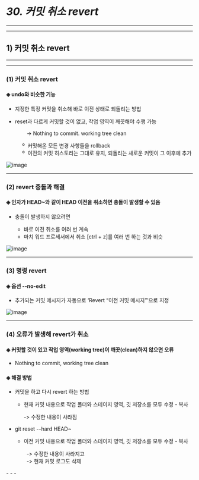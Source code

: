 # *30. 커밋 취소 revert*
- - -
* * *
## 1) 커밋 취소 revert
- - -
* * *
### (1) 커밋 취소 revert 
#### ◈ undo와 비슷한 기능
  - 지정한 특정 커밋을 취소해 바로 이전 상태로 되돌리는 방법

  - reset과 다르게 커밋할 것이 없고, 작업 영역이 깨끗해야 수행 가능

<p>&nbsp;&nbsp;&nbsp;&nbsp;&nbsp;&nbsp;&nbsp;&nbsp;&nbsp;&nbsp;&nbsp;&nbsp;&nbsp; -> Nothing to commit. working tree clean</p>

<p>&nbsp;&nbsp;&nbsp;&nbsp;&nbsp;&nbsp;&nbsp;&nbsp;&nbsp;&nbsp;&nbsp;º&nbsp; 커밋해온 모든 변경 사항들을 rollback<br>&nbsp;&nbsp;&nbsp;&nbsp;&nbsp;&nbsp;&nbsp;&nbsp;&nbsp;&nbsp;&nbsp;º&nbsp; 이전의 커밋 히스토리는 그대로 유지, 되돌리는 새로운 커밋이 그 이후에 추가</p>

![image](https://github.com/JD12321/1-2-STD/assets/127118453/4bf882d8-2ab5-4f77-ab41-3465ea64a230)
- - -
### (2) revert 충돌과 해결
#### ◈ 인자가 HEAD~와 같이 HEAD 이전을 취소하면 충돌이 발생할 수 있음
  - 충돌이 발생하지 않으려면

    - 바로 이전 취소를 여러 번 계속
    - 마치 워드 프로세서에서 취소 [ctrl + z]를 여러 번 하는 것과 비슷

![image](https://github.com/JD12321/1-2-STD/assets/127118453/c1b0e718-e74f-40df-a712-ae400c2cc5a8)
- - -
### (3) 명령 revert
#### ◈ 옵션 --no-edit
  - 추가되는 커밋 메시지가 자동으로 ‘Revert “이전 커밋 메시지”’으로 지정

![image](https://github.com/JD12321/1-2-STD/assets/127118453/da470d15-d8cb-4b99-8ca3-18f91072b64e)
- - -
### (4) 오류가 발생해 revert가 취소
#### ◈ 커밋할 것이 있고 작업 영역(working tree)이 깨끗(clean)하지 않으면 오류
  - Nothing to commit, working tree clean
#### ◈ 해결 방법
  - 커밋을 하고 다시 revert 하는 방법

    - 현재 커밋 내용으로 작업 폴더와 스테이지 영역, 깃 저장소를 모두 수정・복사

      -> 수정한 내용이 사라짐
  - git reset --hard HEAD~

    - 이전 커밋 내용으로 작업 폴더와 스테이지 영역, 깃 저장소를 모두 수정・복사
<p>&nbsp;&nbsp;&nbsp;&nbsp;&nbsp;&nbsp;&nbsp;&nbsp;&nbsp;&nbsp;&nbsp;&nbsp;&nbsp; -> 수정한 내용이 사라지고<br>&nbsp;&nbsp;&nbsp;&nbsp;&nbsp;&nbsp;&nbsp;&nbsp;&nbsp;&nbsp;&nbsp;&nbsp;&nbsp; -> 현재 커밋 로그도 삭제</p>
- - -

